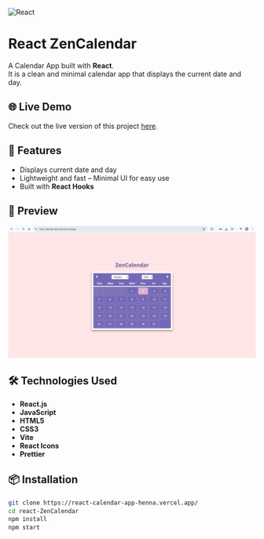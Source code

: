 ![React](https://img.shields.io/badge/React-20232A?style=for-the-badge&logo=react&logoColor=61DAFB)

# React ZenCalendar

A Calendar App built with **React**.  
It is a clean and minimal calendar app that displays the current date and day.

## 🌐 Live Demo
Check out the live version of this project [here](https://react-calendar-app-henna.vercel.app/).

## 🚀 Features
- Displays current date and day
- Lightweight and fast – Minimal UI for easy use
- Built with **React Hooks**

## 📸 Preview
![ZenCalendar Preview](./src/assets/preview.png)

## 🛠️ Technologies Used
- **React.js**  
- **JavaScript**  
- **HTML5**  
- **CSS3**  
- **Vite**
- **React Icons**
- **Prettier**

## 📦 Installation
```bash
git clone https://react-calendar-app-henna.vercel.app/
cd react-ZenCalendar
npm install
npm start
```



